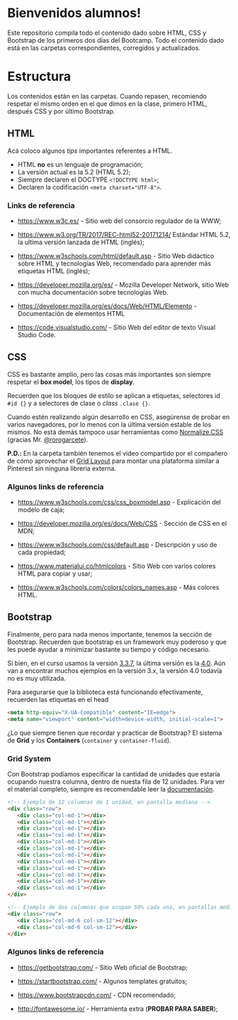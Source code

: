 # Bienvenidos alumnos!
Este repositorio compila todo el contenido dado sobre HTML, CSS y Bootstrap de los primeros dos días del Bootcamp. Todo el contenido dado está en las carpetas correspondientes, corregidos y actualizados.

# Estructura

Los contenidos están en las carpetas. Cuando repasen, recomiendo respetar el mismo orden en el que dimos en la clase, primero HTML, después CSS y por último Bootstrap.

## HTML

Acá coloco algunos *tips* importantes referentes a HTML.
- HTML **no** es un lenguaje de programación;
- La versión actual es la 5.2 (HTML 5.2);
- Siempre declaren el DOCTYPE `<!DOCTYPE html>`;
- Declaren la codificación `<meta charset="UTF-8">`.

### Links de referencia
- https://www.w3c.es/ \- Sitio web del consorcio regulador de la WWW;
- https://www.w3.org/TR/2017/REC-html52-20171214/ Estándar HTML 5.2, la ultima versión lanzada de HTML (inglés);
- https://www.w3schools.com/html/default.asp \- Sitio Web didáctico sobre HTML y tecnologías Web, recomendado para aprender más etiquetas HTML (inglés);
    
-   https://developer.mozilla.org/es/ \- Mozilla Developer Network, sitio Web con mucha documentación sobre tecnologías Web.
    
-   https://developer.mozilla.org/es/docs/Web/HTML/Elemento - Documentación de elementos HTML
    
-   https://code.visualstudio.com/ \- Sitio Web del editor de texto Visual Studio Code.
## CSS

CSS es bastante amplio, pero las cosas más importantes son siempre respetar el **box model**, los tipos de **display**.

Recuerden que los bloques de estilo se aplican a etiquetas, selectores id `#id {}` y a selectores de clase o *class* `.clase {}`.

Cuando estén realizando algún desarrollo en CSS, asegúrense de probar en varios navegadores, por lo menos con la última versión estable de los mismos. No está demás tampoco usar herramientas como [Normalize.CSS](https://necolas.github.io/normalize.css/) (gracias Mr. [@rorogarcete](https://github.com/rorogarcete)).

**P.D.:** En la carpeta también tenemos el video compartido por el compañero de cómo aprovechar el [Grid Layout](https://developer.mozilla.org/es/docs/Web/CSS/CSS_Grid_Layout) para montar una plataforma similar a Pinterest sin ninguna libreria externa.

### Algunos links de referencia
-   https://www.w3schools.com/css/css_boxmodel.asp \- Explicación del modelo de caja;
    
-   https://developer.mozilla.org/es/docs/Web/CSS \- Sección de CSS en el MDN;
    
-   https://www.w3schools.com/css/default.asp \- Descripción y uso de cada propiedad;
    
-   https://www.materialui.co/htmlcolors \- Sitio Web con varios colores HTML para copiar y usar;
    
-   https://www.w3schools.com/colors/colors_names.asp \- Más colores HTML.

## Bootstrap

Finalmente, pero para nada menos importante, tenemos la sección de Bootstrap. Recuerden que bootstrap es un framework muy poderoso y que les puede ayudar a minimizar bastante su tiempo y código necesario.

Si bien, en el curso usamos la versión [3.3.7](https://getbootstrap.com/docs/3.3/), la última versión es la [4.0](https://getbootstrap.com/). Aún van a encontrar muchos ejemplos en la versión 3.x, la versión 4.0 todavía no es muy utilizada.

Para asegurarse que la biblioteca está funcionando efectivamente, recuerden las etiquetas en el head
```html
<meta http-equiv="X-UA-Compatible" content="IE=edge">
<meta name="viewport" content="width=device-width, initial-scale=1">
```

¿Lo que siempre tienen que recordar y practicar de Bootstrap? El sistema de **Grid** y los **Containers** (`container` y `container-fluid`).

### Grid System
Con Bootstrap podíamos especificar la cantidad de unidades que estaría ocupando nuestra columna, dentro de nuesta fila de 12 unidades. Para ver el material completo, siempre es recomendable leer la [documentación](https://getbootstrap.com/docs/3.3/css/#grid).
```html
<!-- Ejemplo de 12 columnas de 1 unidad, en pantalla mediana -->
<div class="row">
   <div class="col-md-1"></div>
   <div class="col-md-1"></div>
   <div class="col-md-1"></div>
   <div class="col-md-1"></div>
   <div class="col-md-1"></div>
   <div class="col-md-1"></div>
   <div class="col-md-1"></div>
   <div class="col-md-1"></div>
   <div class="col-md-1"></div>
   <div class="col-md-1"></div>
   <div class="col-md-1"></div>
   <div class="col-md-1"></div>
</div>

<!-- Ejemplo de dos columnas que ocupan 50% cada una, en pantallas medianas y 100% en pantallas pequeñas -->
<div class="row">
   <div class="col-md-6 col-sm-12"></div>
   <div class="col-md-6 col-sm-12"></div>
</div>
```
### Algunos links de referencia

- https://getbootstrap.com/ \- Sitio Web oficial de Bootstrap;
    
- https://startbootstrap.com/ \- Algunos templates gratuitos;
    
-   https://www.bootstrapcdn.com/ \- CDN recomendado;
-   http://fontawesome.io/ \- Herramienta extra (**PROBAR PARA SABER**);


